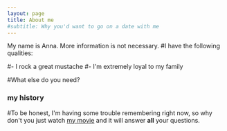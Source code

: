 ```yaml
---
layout: page
title: About me
#subtitle: Why you'd want to go on a date with me
---
```


My name is Anna. More information is not necessary. 
#I have the following qualities:

#- I rock a great mustache
#- I'm extremely loyal to my family

#What else do you need?

### my history

#To be honest, I'm having some trouble remembering right now, so why don't you just watch [my movie](http://en.wikipedia.org/wiki/The_Princess_Bride_%28film%29) and it will answer **all** your questions.
